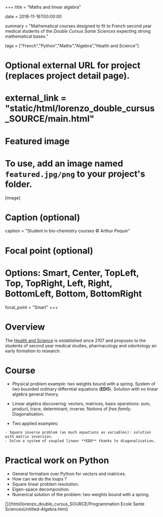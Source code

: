 +++
title = "Maths and linear algebra"

date = 2018-11-16T00:00:00

summary = "Mathematical courses designed to fit to French second year medical students of the *Double Cursus Sante Sciences* expecting strong mathematical bases."

tags = ["French","Python","Maths","Algebra","Health and Science"]

# Optional external URL for project (replaces project detail page).
# external_link = "static/html/lorenzo_double_cursus_SOURCE/main.html"

# Featured image
# To use, add an image named `featured.jpg/png` to your project's folder. 
[image]
  # Caption (optional)
  caption = "Student in bio-chemistry courses © Arthur Pequin"

  # Focal point (optional)
  # Options: Smart, Center, TopLeft, Top, TopRight, Left, Right, BottomLeft, Bottom, BottomRight
  focal_point = "Smart"
+++

# Overview

The [Health and Science](https://www.u-bordeaux.fr/Actualites/De-la-formation/Ecole-sante-sciences-un-parcours-d-excellence) is established since 2107 and proposes to the students of second year medical studies, pharmacology and odontology an early formation to research.

# Course

   - Physical problem example: two weights bound with a spring. System of two bounded ordinary differntial equations (**EDO**). Solution with no linear algebra general theory.
   
   - Linear algebra discovering: vectors, matrices, basis operations: sum, product, trace, determinant, inverse. Notions of *free family*. Diagonalisation.

   - Two applied examples: 

    - Square inverse problem (as much equations as variables): solution with matrix inversion.
    - Solve a system of coupled linear **EDO** thanks to diagonalisation.
    
[<i class="fa fa-file-pdf fa-2x"></i>](/html/lorenzo_double_cursus_SOURCE/Ecole_Sante_Sciences_II.pdf)

# Practical work on Python

  - General formalism over Python for vectors and matrices. 
  - How can we do the *loops* ?
  - Square linear problem resolution.
  - Eigen-space decomposition.
  - Numerical solution of the problem: two weights bound with a spring.

[<i class="fab fa-python fab-2x"></i>](/html/lorenzo_double_cursus_SOURCE/Programmation Ecole Sante SciencesUntitled-Algebra.html)